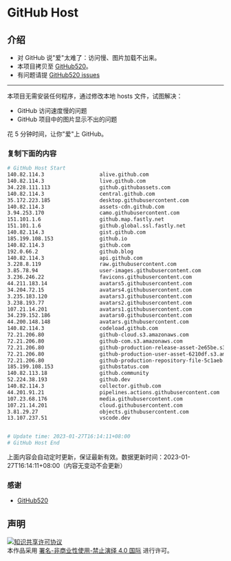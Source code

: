 # GitHub Host
## 介绍
- 对 GitHub 说"爱"太难了：访问慢、图片加载不出来。
- 本项目拷贝至 [GitHub520](https://github.com/521xueweihan/GitHub520)。
- 有问题请提 [GitHub520 issues](https://github.com/521xueweihan/GitHub520/issues/new)

---

本项目无需安装任何程序，通过修改本地 hosts 文件，试图解决：
- GitHub 访问速度慢的问题
- GitHub 项目中的图片显示不出的问题

花 5 分钟时间，让你"爱"上 GitHub。

### 复制下面的内容
```bash
# GitHub Host Start
140.82.114.3                  alive.github.com
140.82.114.3                  live.github.com
34.228.111.113                github.githubassets.com
140.82.114.3                  central.github.com
35.172.223.185                desktop.githubusercontent.com
140.82.114.3                  assets-cdn.github.com
3.94.253.170                  camo.githubusercontent.com
151.101.1.6                   github.map.fastly.net
151.101.1.6                   github.global.ssl.fastly.net
140.82.114.3                  gist.github.com
185.199.108.153               github.io
140.82.114.3                  github.com
192.0.66.2                    github.blog
140.82.114.3                  api.github.com
3.228.8.119                   raw.githubusercontent.com
3.85.78.94                    user-images.githubusercontent.com
3.236.246.22                  favicons.githubusercontent.com
44.211.183.14                 avatars5.githubusercontent.com
34.204.72.15                  avatars4.githubusercontent.com
3.235.183.120                 avatars3.githubusercontent.com
3.238.193.77                  avatars2.githubusercontent.com
107.21.14.201                 avatars1.githubusercontent.com
34.239.152.186                avatars0.githubusercontent.com
44.200.148.148                avatars.githubusercontent.com
140.82.114.3                  codeload.github.com
72.21.206.80                  github-cloud.s3.amazonaws.com
72.21.206.80                  github-com.s3.amazonaws.com
72.21.206.80                  github-production-release-asset-2e65be.s3.amazonaws.com
72.21.206.80                  github-production-user-asset-6210df.s3.amazonaws.com
72.21.206.80                  github-production-repository-file-5c1aeb.s3.amazonaws.com
185.199.108.153               githubstatus.com
140.82.113.18                 github.community
52.224.38.193                 github.dev
140.82.114.3                  collector.github.com
44.201.91.21                  pipelines.actions.githubusercontent.com
107.23.68.176                 media.githubusercontent.com
107.21.14.201                 cloud.githubusercontent.com
3.81.29.27                    objects.githubusercontent.com
13.107.237.51                 vscode.dev


# Update time: 2023-01-27T16:14:11+08:00
# GitHub Host End

```
上面内容会自动定时更新，保证最新有效。数据更新时间：2023-01-27T16:14:11+08:00（内容无变动不会更新）

### 感谢

- [GitHub520](https://github.com/521xueweihan/GitHub520)

## 声明
<a rel="license" href="https://creativecommons.org/licenses/by-nc-nd/4.0/deed.zh"><img alt="知识共享许可协议" style="border-width: 0" src="https://licensebuttons.net/l/by-nc-nd/4.0/88x31.png"></a><br>本作品采用 <a rel="license" href="https://creativecommons.org/licenses/by-nc-nd/4.0/deed.zh">署名-非商业性使用-禁止演绎 4.0 国际</a> 进行许可。